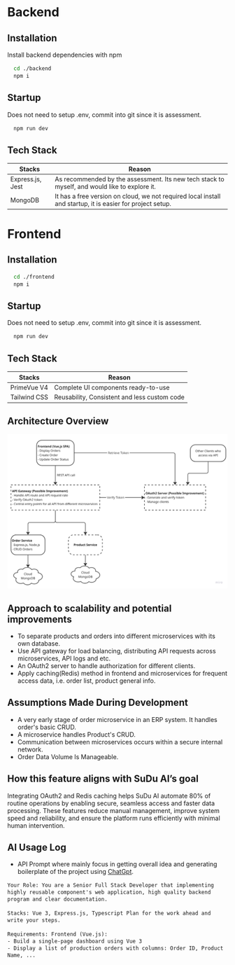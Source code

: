 # Backend

## Installation

Install backend dependencies with npm

```bash
  cd ./backend
  npm i
```

## Startup

Does not need to setup .env, commit into git since it is assessment.

```bash
  npm run dev
```

## Tech Stack

| Stacks           | Reason                                                                                                     |
| ---------------- | ---------------------------------------------------------------------------------------------------------- |
| Express.js, Jest | As recommended by the assessment. Its new tech stack to myself, and would like to explore it.              |
| MongoDB          | It has a free version on cloud, we not required local install and startup, it is easier for project setup. |

# Frontend

## Installation

```bash
  cd ./frontend
  npm i
```

## Startup

Does not need to setup .env, commit into git since it is assessment.

```bash
  npm run dev
```

## Tech Stack

| Stacks       | Reason                                       |
| ------------ | -------------------------------------------- |
| PrimeVue V4  | Complete UI components ready-to-use          |
| Tailwind CSS | Reusability, Consistent and less custom code |

## Architecture Overview

![alt text](./overview-architecture.png)

## Approach to scalability and potential improvements

- To separate products and orders into different microservices with its own database.
- Use API gateway for load balancing, distributing API requests across microservices, API logs and etc.
- An OAuth2 server to handle authorization for different clients.
- Apply caching(Redis) method in frontend and microservices for frequent access data, i.e. order list, product general info.

## Assumptions Made During Development

- A very early stage of order microservice in an ERP system. It handles order's basic CRUD.
- A microservice handles Product's CRUD.
- Communication between microservices occurs within a secure internal network.
- Order Data Volume Is Manageable.

## How this feature aligns with SuDu AI’s goal

Integrating OAuth2 and Redis caching helps SuDu AI automate 80% of routine operations by enabling secure, seamless access and faster data processing. These features reduce manual management, improve system speed and reliability, and ensure the platform runs efficiently with minimal human intervention.

## AI Usage Log

- API Prompt where mainly focus in getting overall idea and generating boilerplate of the project using [ChatGpt](https://chatgpt.com/share/68ec5e1c-f2b8-800b-9288-82415e8d28ca).

```
Your Role: You are a Senior Full Stack Developer that implementing highly reusable component's web application, high quality backend program and clear documentation.

Stacks: Vue 3, Express.js, Typescript Plan for the work ahead and write your steps.

Requirements: Frontend (Vue.js):
- Build a single-page dashboard using Vue 3
- Display a list of production orders with columns: Order ID, Product Name, ...
```

